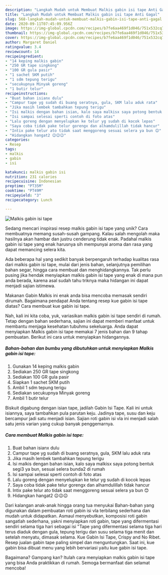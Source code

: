 ```yaml
---
description: "Langkah Mudah untuk Membuat Malkis gabin isi tape Anti Gagal"
title: "Langkah Mudah untuk Membuat Malkis gabin isi tape Anti Gagal"
slug: 568-langkah-mudah-untuk-membuat-malkis-gabin-isi-tape-anti-gagal
date: 2020-09-11T07:45:09.956Z
image: https://img-global.cpcdn.com/recipes/b7fe6aa469f1d046/751x532cq70/malkis-gabin-isi-tape-foto-resep-utama.jpg
thumbnail: https://img-global.cpcdn.com/recipes/b7fe6aa469f1d046/751x532cq70/malkis-gabin-isi-tape-foto-resep-utama.jpg
cover: https://img-global.cpcdn.com/recipes/b7fe6aa469f1d046/751x532cq70/malkis-gabin-isi-tape-foto-resep-utama.jpg
author: Margaret Daniel
ratingvalue: 3.4
reviewcount: 14
recipeingredient:
- "14 keping malkis gabin"
- "250 GR tape singkong"
- "100 GR gula pasir"
- "1 sachet SKM putih"
- "1 sdm tepung terigu"
- "secukupnya Minyak goreng"
- "1 butir telur"
recipeinstructions:
- "Buat bahan isianx dulu"
- "Campur tape yg sudah di buang seratnya, gula, SKM lalu aduk rata"
- "Jika masih lembek tambahkan tepung terigu"
- "Isi malkis dengan bahan isian, kalo saya malkisx saya potong bentuk segi3 ya bun, sesuai selera bunda2 di rumah"
- "Isi sampai selesai sperti contoh di foto atas"
- "Lalu goreng dengan menyelupkan ke telur yg sudah di kocok lepas"
- "Saya coba tidak pake telur gorengx dan alhamdulillah tidak hancur"
- "Intix pake telur ato tidak saat menggoreng sesuai selera ya bun 😊"
- "Hidangkan hangat2 😉😉😉"
categories:
- Resep
tags:
- malkis
- gabin
- isi

katakunci: malkis gabin isi 
nutrition: 231 calories
recipecuisine: Indonesian
preptime: "PT35M"
cooktime: "PT49M"
recipeyield: "3"
recipecategory: Lunch

---
```



![Malkis gabin isi tape](https://img-global.cpcdn.com/recipes/b7fe6aa469f1d046/751x532cq70/malkis-gabin-isi-tape-foto-resep-utama.jpg)

Sedang mencari inspirasi resep malkis gabin isi tape yang unik? Cara membuatnya memang susah-susah gampang. Kalau salah mengolah maka hasilnya akan hambar dan justru cenderung tidak enak. Padahal malkis gabin isi tape yang enak harusnya sih mempunyai aroma dan rasa yang dapat memancing selera kita.

Ada beberapa hal yang sedikit banyak berpengaruh terhadap kualitas rasa dari malkis gabin isi tape, mulai dari jenis bahan, selanjutnya pemilihan bahan segar, hingga cara membuat dan menghidangkannya. Tak perlu pusing jika hendak menyiapkan malkis gabin isi tape yang enak di mana pun anda berada, karena asal sudah tahu triknya maka hidangan ini dapat menjadi sajian istimewa.

Makanan Gabin Malkis ini enak anda bisa mencoba memasak sendiri dirumah. Bagaimana pendapat Anda tentang resep kue gabin isi tape diatas? Cara membuat kue gabin isi tape.


Nah, kali ini kita coba, yuk, variasikan malkis gabin isi tape sendiri di rumah. Tetap dengan bahan sederhana, sajian ini dapat memberi manfaat untuk membantu menjaga kesehatan tubuhmu sekeluarga. Anda dapat menyiapkan Malkis gabin isi tape memakai 7 jenis bahan dan 9 tahap pembuatan. Berikut ini cara untuk menyiapkan hidangannya.

<!--inarticleads1-->

##### Bahan-bahan dan bumbu yang dibutuhkan untuk menyiapkan Malkis gabin isi tape:

1. Gunakan 14 keping malkis gabin
1. Sediakan 250 GR tape singkong
1. Sediakan 100 GR gula pasir
1. Siapkan 1 sachet SKM putih
1. Ambil 1 sdm tepung terigu
1. Sediakan secukupnya Minyak goreng
1. Ambil 1 butir telur


Biskuit digabung dengan isian tape, jadilah Gabin Isi Tape. Kali ini untuk isiannya, saya tambahkan pula parutan keju. Jadinya tape, susu dan keju bercampur jadi satu menjadi isian. Sajian roti gabin isi vla ini menjadi salah satu jenis varian yang cukup banyak penggemarnya. 

<!--inarticleads2-->

##### Cara membuat Malkis gabin isi tape:

1. Buat bahan isianx dulu
1. Campur tape yg sudah di buang seratnya, gula, SKM lalu aduk rata
1. Jika masih lembek tambahkan tepung terigu
1. Isi malkis dengan bahan isian, kalo saya malkisx saya potong bentuk segi3 ya bun, sesuai selera bunda2 di rumah
1. Isi sampai selesai sperti contoh di foto atas
1. Lalu goreng dengan menyelupkan ke telur yg sudah di kocok lepas
1. Saya coba tidak pake telur gorengx dan alhamdulillah tidak hancur
1. Intix pake telur ato tidak saat menggoreng sesuai selera ya bun 😊
1. Hidangkan hangat2 😉😉😉


Dari kalangan anak-anak hingga orang tua menyukai Bahan-bahan yang digunakan dalam pembuatan roti gabin isi vla terbilang sederhana dan mudah untuk didapatkan. Asmaul menyebutkan, komposisi roti gabin sangatlah sederhana, yakni menyiapkan roti gabin, tape yang difermentasi sendiri selama tiga hari sebagai isi &#34;Tape yang difermentasi selama tiga hari terus diaduk dengan gula, tepung terigu dan susu selama tiga menit dan setelah menyatu, dimasak selama. Kue Gabin Isi Tape, Crispy and No Ribet. Resep jualan gabin tape paling simpel dan menguntungkan. Saat ini, kue gabin bisa dibuat menu yang lebih bervariasi yaitu kue gabin isi tape. 

Bagaimana? Gampang kan? Itulah cara menyiapkan malkis gabin isi tape yang bisa Anda praktikkan di rumah. Semoga bermanfaat dan selamat mencoba!

